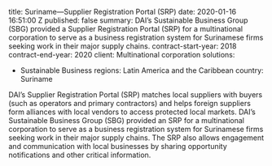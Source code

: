 
title: Suriname—Supplier Registration Portal (SRP)
date: 2020-01-16 16:51:00 Z
published: false
summary: DAI’s Sustainable Business Group (SBG) provided a Supplier Registration Portal
  (SRP) for a multinational corporation to serve as a business registration system
  for Surinamese firms seeking work in their major supply chains.
contract-start-year: 2018
contract-end-year: 2020
client: Multinational corporation
solutions:
- Sustainable Business
regions: Latin America and the Caribbean
country: Suriname


DAI’s Supplier Registration Portal (SRP) matches local suppliers with buyers (such as operators and primary contractors) and helps foreign suppliers form alliances with local vendors to access protected local markets. DAI’s Sustainable Business Group (SBG) provided an SRP for a multinational corporation to serve as a business registration system for Surinamese firms seeking work in their major supply chains. The SRP also allows engagement and communication with local businesses by sharing opportunity notifications and other critical information.
